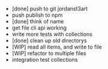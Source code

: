 

- [done] push to git jordanst3art
- push publish to npm
- [done] think of name
- get file cli api working
- write more tests with collections
- [done] clean up old directorys
- [WIP] read all items, and write to file
- [WIP] refactor to multiple files
- integration test collections

